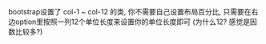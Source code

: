 bootstrap设置了 col-1 ~ col-12 的类, 你不需要自己设置布局百分比, 只需要在右边option里按照一列12个单位长度来设置你的单位长度即可
(为什么12? 感觉是因数比较多?)
